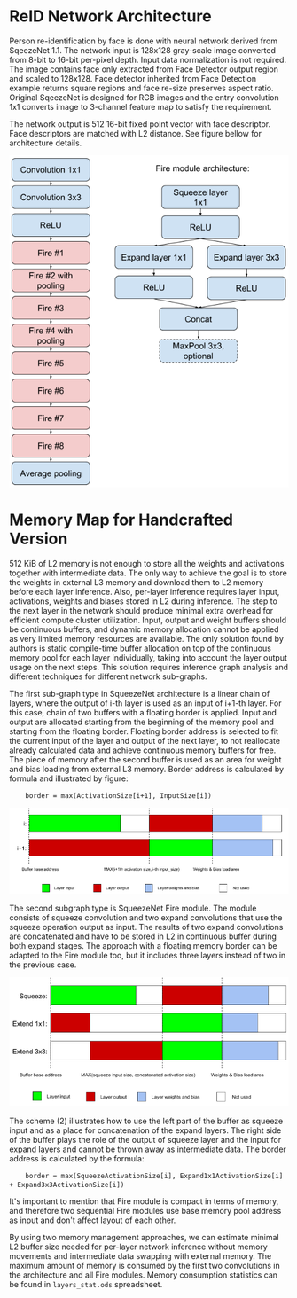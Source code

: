 ReID Network Architecture
=========================

Person re-identification by face is done with neural network derived from SqeezeNet 1.1. The network input is 128x128 gray-scale image converted from 8-bit to 16-bit per-pixel depth. Input data normalization is not required. The image contains face only extracted from Face Detector output region and scaled to 128x128. Face detector inherited from Face Detection example returns square regions and face re-size preserves aspect ratio. Original SqeezeNet is designed for RGB images and the entry convolution 1x1 converts image to 3-channel feature map to satisfy the requirement.

The network output is 512 16-bit fixed point vector with face descriptor. Face descriptors are matched with L2 distance. See figure bellow for architecture details.

![](images/network_architecture.png)

Memory Map for Handcrafted Version
==================================

512 KiB of L2 memory is not enough to store all the weights and activations together with intermediate data. The only way to achieve the goal is to store the weights in external L3 memory and download them to L2 memory before each layer inference. Also, per-layer inference requires layer input, activations, weights and biases stored in L2 during inference. The step to the next layer in the network should produce minimal extra overhead for efficient compute cluster utilization. Input, output and weight buffers should be continuous buffers, and dynamic memory allocation cannot be applied as very limited memory resources are available. The only solution found by authors is static compile-time buffer allocation on top of the continuous memory pool for each layer individually, taking into account the layer output usage on the next steps. This solution requires inference graph analysis and different techniques for different network sub-graphs.

The first sub-graph type in SqueezeNet architecture is a linear chain of layers, where the output of i-th layer is used as an input of i+1-th layer. For this case, chain of two buffers with a floating border is applied. Input and output are allocated starting from the beginning of the memory pool and starting from the floating border. Floating border address is selected to fit the current input of the layer and output of the next layer, to not reallocate already calculated data and achieve continuous memory buffers for free. The piece of memory after the second buffer is used as an area for weight and bias loading from external L3 memory. Border address is calculated by formula and illustrated by figure:

```
    border = max(ActivationSize[i+1], InputSize[i])
```

![](images/simple_convolutions_chain.png)

The second subgraph type is SqueezeNet Fire module. The module consists of squeeze convolution and two expand convolutions that use the squeeze operation output as input. The results of two expand convolutions are concatenated and have to be stored in L2 in continuous buffer during both expand stages. The approach with a floating memory border can be adapted to the Fire module too, but it includes three layers instead of two in the previous case.

![](images/fire_module_convolution_chain.png)

The scheme (2) illustrates how to use the left part of the buffer as squeeze input and as a place for concatenation of the expand layers. The right side of the buffer plays the role of the output of squeeze layer and the input for expand layers and cannot be thrown away as intermediate data. The border address is calculated by the formula:

```
    border = max(SqueezeActivationSize[i], Expand1x1ActivationSize[i] + Expand3x3ActivationSize[i])
```

It's important to mention that Fire module is compact in terms of memory, and therefore two sequential Fire modules use base memory pool address as input and don't affect layout of each other.

By using two memory management approaches, we can estimate minimal L2 buffer size needed for per-layer network inference without memory movements and intermediate data swapping with external memory. The maximum amount of memory is consumed by the first two convolutions in the architecture and all Fire modules. Memory consumption statistics can be found in `layers_stat.ods` spreadsheet.
